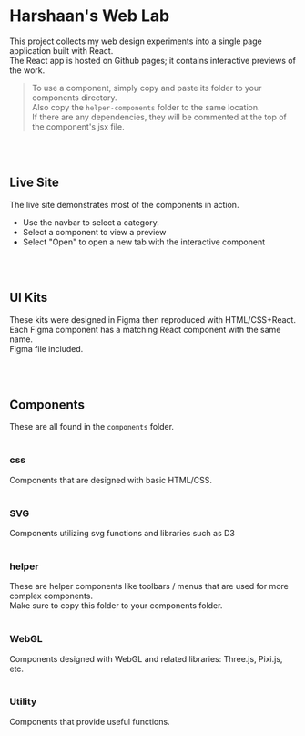 
# Harshaan's Web Lab
This project collects my web design experiments into a single page application built with React.  
The React app is hosted on Github pages; it contains interactive previews of the work.    
> To use a component, simply copy and paste its folder to your components directory.  
> Also copy the `helper-components` folder to the same location.  
> If there are any dependencies, they will be commented at the top of the component's jsx file.


<br/> 
<br/> 

## Live Site
The live site demonstrates most of the components in action.  
* Use the navbar to select a category.
* Select a component to view a preview
* Select "Open" to open a new tab with the interactive component
<br/>
<br/>

## UI Kits
These kits were designed in Figma then reproduced with HTML/CSS+React.  
Each Figma component has a matching React component with the same name.  
Figma file included.  

<br/> 
<br/> 

## Components
These are all found in the `components` folder.
<br/>
<br/>

### css
Components that are designed with basic HTML/CSS.
<br/>
<br/>

### SVG
Components utilizing svg functions and libraries such as D3
<br/>
<br/>

### helper
These are helper components like toolbars / menus that are used for more complex components.  
Make sure to copy this folder to your components folder.
<br/>
<br/>

### WebGL
Components designed with WebGL and related libraries: Three.js, Pixi.js, etc.
<br/> 
<br/> 

### Utility
Components that provide useful functions.
<br />
<br />


<br/> 
<br/> 

